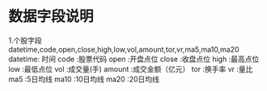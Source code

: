 # 数据字段说明

1.个股字段
datetime,code,open,close,high,low,vol,amount,tor,vr,ma5,ma10,ma20
datetime: 时间
code    :股票代码
open    :开盘点位
close   :收盘点位
high    :最高点位
low     :最低点位
vol     :成交量(手)
amount  :成交金额（亿元）
tor     :换手率
vr      :量比
ma5     :5日均线
ma10    :10日均线
ma20    :20日均线

